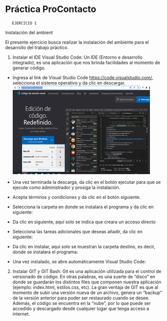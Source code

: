 # **Práctica ProContacto**
       EJERCICIO 1

Instalación del ambient

El presente ejercicio busca realizar la instalación del ambiente para el desarrollo del trabajo práctico. 

1. Instalar el IDE Visual Studio Code: Un IDE (Entorno  e desarrollo integrado), es una aplicación que nos brinda facilidades al momento de generar código. 

* Ingresa al link de Visual Studio Code https://code.visualstudio.com/, selecciona el sistema operativo y da clic en descargar. 
![](img/pagVisual.png)

* Una vez terminada la descarga, da clic en el botón ejecutar para que se ejecute como administrador y prosiga la instalación. 
 

* Acepta términos y condiciones y da clic en el botón siguiente.
 

* Selecciona la carpeta en donde se instalara el programa y da clic en siguiente:
 

* Da clic en siguiente, aquí solo se indica que creara un acceso directo
 

* Selecciona las tareas adicionales que deseas añadir, da clic en siguiente: 
 

* Da clic en instalar, aquí solo se muestran la carpeta destino, es decir, donde se instalara el programa:
 

* Una vez instalado, se abre automáticamente Visual Studio Code:
 

2. Instalar GIT y GIT Bash: Git es una aplicación utilizada para el control de versionado de código. En otras palabras, es una suerte de “disco” en donde se guardarán los distintos files que componen nuestra aplicación (ejemplo: index.html, estilos.css, etc). La gran ventaja de GIT es que al momento de subir una versión nueva de un archivo, genera un “backup” de la versión anterior para poder ser restaurado cuando se desee. Además, el código se encuentra en la “nube”, por lo que puede ser accedido y descargado desde cualquier lugar que tenga acceso a internet.
